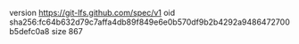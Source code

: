 version https://git-lfs.github.com/spec/v1
oid sha256:fc64b632d79c7affa4db89f849e6e0b570df9b2b4292a9486472700b5defc0a8
size 867
